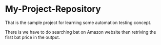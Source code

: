 # My-Project-Repository
That is the sample project for learning some automation testing concept.

There is we have to do searching bat on Amazon website then retriving 
the first bat price in the output.
